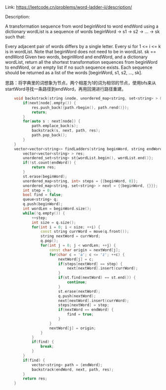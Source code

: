 Link: https://leetcode.cn/problems/word-ladder-ii/description/

Description:

A transformation sequence from word beginWord to word endWord using a dictionary wordList is a sequence of words beginWord -> s1 -> s2 -> ... -> sk such that:

Every adjacent pair of words differs by a single letter.
Every si for 1 <= i <= k is in wordList. Note that beginWord does not need to be in wordList.
sk == endWord
Given two words, beginWord and endWord, and a dictionary wordList, return all the shortest transformation sequences from beginWord to endWord, or an empty list if no such sequence exists. Each sequence should be returned as a list of the words [beginWord, s1, s2, ..., sk].

思路：将字典里的词想象为节点，两个相差为1的词为相邻的节点，使用bfs来从startWord寻找一条路径到endWord，再用回溯进行路径重建。

```c++
    void backstrack(string &node, unordered_map<string, set<string> > &next, vector<string> &path, vector<vector<string> > &res) {
        if(next[node].empty()) {
            res.push_back({path.rbegin(), path.rend()});
            return;
        }
        for(auto s : next[node]) {
            path.emplace_back(s);
            backstrack(s, next, path, res);
            path.pop_back();
        }
    }
    vector<vector<string>> findLadders(string beginWord, string endWord, vector<string>& wordList) {
        vector<vector<string> > res;
        unordered_set<string> st{wordList.begin(), wordList.end()};
        if(!st.count(endWord)) {
            return res;
        }
        st.erase(beginWord);
        unordered_map<string, int> steps = {{beginWord, 0}};
        unordered_map<string, set<string> > next = {{beginWord, {}}};
        int step = 0;
        bool find = false;
        queue<string> q;
        q.push(beginWord);
        int wordLen = beginWord.size();
        while(!q.empty()) {
            ++step;
            int size = q.size();
            for(int i = 0; i < size; ++i) {
                const string currWord = move(q.front());
                string nextWord = currWord;
                q.pop();
                for(int j = 0; j < wordLen; ++j) {
                    const char origin = nextWord[j];
                    for(char c = 'a'; c <= 'z'; ++c) {
                        nextWord[j] = c;
                        if(steps[nextWord] == step) {
                            next[nextWord].insert(currWord);
                        }
                        if(st.find(nextWord) == st.end()) {
                            continue;
                        }
                        st.erase(nextWord);
                        q.push(nextWord);
                        next[nextWord].insert(currWord);
                        steps[nextWord] = step;
                        if(nextWord == endWord) {
                            find = true;
                        }
                    }
                    nextWord[j] = origin;
                }
            }
            if(find) {
                break;
            }
        }
        if(find) {
            vector<string> path = {endWord};
            backstrack(endWord, next, path, res);
        }
        return res;
    }
```
